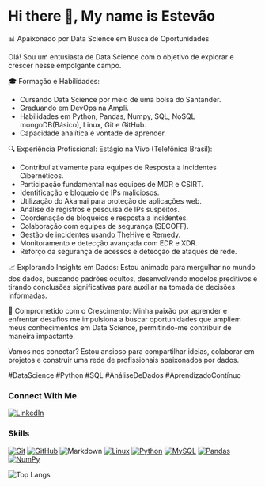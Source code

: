 # Hi there 👋, My name is Estevão

📊 Apaixonado por Data Science em Busca de Oportunidades

Olá! Sou um entusiasta de Data Science com o objetivo de explorar e crescer nesse empolgante campo.

🎓 Formação e Habilidades:
- Cursando Data Science por meio de uma bolsa do Santander.
- Graduando em DevOps na Ampli.
- Habilidades em Python, Pandas, Numpy, SQL, NoSQL mongoDB(Básico), Linux, Git e GitHub.
- Capacidade analítica e vontade de aprender.

🔍 Experiência Profissional:
Estágio na Vivo (Telefônica Brasil):
- Contribuí ativamente para equipes de Resposta a Incidentes Cibernéticos.
- Participação fundamental nas equipes de MDR e CSIRT.
- Identificação e bloqueio de IPs maliciosos.
- Utilização do Akamai para proteção de aplicações web.
- Análise de registros e pesquisa de IPs suspeitos.
- Coordenação de bloqueios e resposta a incidentes.
- Colaboração com equipes de segurança (SECOFF).
- Gestão de incidentes usando TheHive e Remedy.
- Monitoramento e detecção avançada com EDR e XDR.
- Reforço da segurança de acessos e detecção de ataques de rede.

📈 Explorando Insights em Dados:
Estou animado para mergulhar no mundo dos dados, buscando padrões ocultos, desenvolvendo modelos preditivos e tirando conclusões significativas para auxiliar na tomada de decisões informadas.

🚀 Comprometido com o Crescimento:
Minha paixão por aprender e enfrentar desafios me impulsiona a buscar oportunidades que ampliem meus conhecimentos em Data Science, permitindo-me contribuir de maneira impactante.

Vamos nos conectar? Estou ansioso para compartilhar ideias, colaborar em projetos e construir uma rede de profissionais apaixonados por dados.

#DataScience #Python #SQL #AnáliseDeDados #AprendizadoContínuo

### Connect With Me
[![LinkedIn](https://img.shields.io/badge/-LinkedIn-000?style=for-the-badge&logo=linkedin&logoColor=30A3DC)](https://www.linkedin.com/in/tevolve/)

### Skills
[![Git](https://img.shields.io/badge/Git-000?style=for-the-badge&logo=git&logoColor=E94D5F)](https://git-scm.com/doc) 
[![GitHub](https://img.shields.io/badge/GitHub-000?style=for-the-badge&logo=github&logoColor=30A3DC)](https://docs.github.com/)
![Markdown](https://img.shields.io/badge/Markdown-000?style=for-the-badge&logo=markdown)
[![Linux](https://img.shields.io/badge/Linux-000?style=for-the-badge&logo=linux&logoColor=FFFF00)](https://linux.org/)
[![Python](https://img.shields.io/badge/python-000?style=for-the-badge&logo=python&logoColor=0000FF)](https://python.org/)
[![MySQL](https://img.shields.io/badge/mysql-000?style=for-the-badge&logo=mysql&logoColor=white)](https://www.mysql.com/)
[![Pandas](https://img.shields.io/badge/pandas-000?style=for-the-badge&logo=pandas&logoColor=white)](https://pandas.pydata.org/)
[![NumPy](https://img.shields.io/badge/numpy-000?style=for-the-badge&logo=numpy&logoColor=00BFFF)](https://numpy.org/)

![Top Langs](https://github-readme-stats-git-masterrstaa-rickstaa.vercel.app/api/top-langs/?username=TEVOLVE&bg_color=000&border_color=30A3DC&title_color=E94D5F&text_color=FFF)

